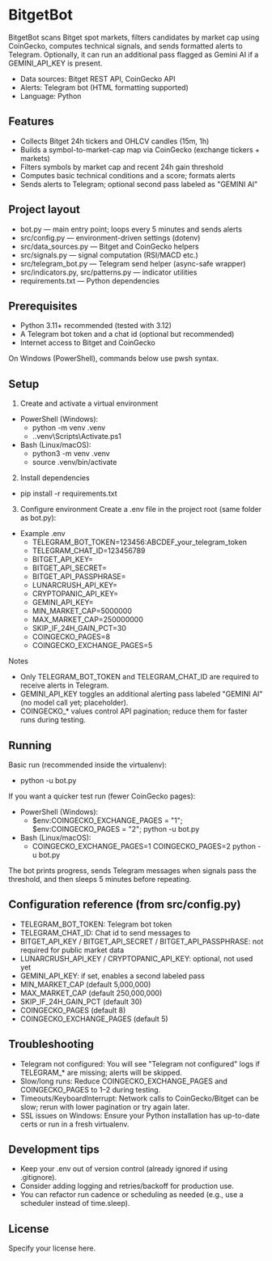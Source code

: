 # BitgetBot

BitgetBot scans Bitget spot markets, filters candidates by market cap using CoinGecko, computes technical signals, and sends formatted alerts to Telegram. Optionally, it can run an additional pass flagged as Gemini AI if a GEMINI_API_KEY is present.

- Data sources: Bitget REST API, CoinGecko API
- Alerts: Telegram bot (HTML formatting supported)
- Language: Python


## Features
- Collects Bitget 24h tickers and OHLCV candles (15m, 1h)
- Builds a symbol-to-market-cap map via CoinGecko (exchange tickers + markets)
- Filters symbols by market cap and recent 24h gain threshold
- Computes basic technical conditions and a score; formats alerts
- Sends alerts to Telegram; optional second pass labeled as "GEMINI AI"


## Project layout
- bot.py — main entry point; loops every 5 minutes and sends alerts
- src/config.py — environment-driven settings (dotenv)
- src/data_sources.py — Bitget and CoinGecko helpers
- src/signals.py — signal computation (RSI/MACD etc.)
- src/telegram_bot.py — Telegram send helper (async-safe wrapper)
- src/indicators.py, src/patterns.py — indicator utilities
- requirements.txt — Python dependencies


## Prerequisites
- Python 3.11+ recommended (tested with 3.12)
- A Telegram bot token and a chat id (optional but recommended)
- Internet access to Bitget and CoinGecko

On Windows (PowerShell), commands below use pwsh syntax.


## Setup
1) Create and activate a virtual environment
- PowerShell (Windows):
  - python -m venv .venv
  - .\.venv\Scripts\Activate.ps1
- Bash (Linux/macOS):
  - python3 -m venv .venv
  - source .venv/bin/activate

2) Install dependencies
- pip install -r requirements.txt

3) Configure environment
Create a .env file in the project root (same folder as bot.py):

- Example .env
  - TELEGRAM_BOT_TOKEN=123456:ABCDEF_your_telegram_token
  - TELEGRAM_CHAT_ID=123456789
  - BITGET_API_KEY=
  - BITGET_API_SECRET=
  - BITGET_API_PASSPHRASE=
  - LUNARCRUSH_API_KEY=
  - CRYPTOPANIC_API_KEY=
  - GEMINI_API_KEY=
  - MIN_MARKET_CAP=5000000
  - MAX_MARKET_CAP=250000000
  - SKIP_IF_24H_GAIN_PCT=30
  - COINGECKO_PAGES=8
  - COINGECKO_EXCHANGE_PAGES=5

Notes
- Only TELEGRAM_BOT_TOKEN and TELEGRAM_CHAT_ID are required to receive alerts in Telegram.
- GEMINI_API_KEY toggles an additional alerting pass labeled "GEMINI AI" (no model call yet; placeholder).
- COINGECKO_* values control API pagination; reduce them for faster runs during testing.


## Running
Basic run (recommended inside the virtualenv):
- python -u bot.py

If you want a quicker test run (fewer CoinGecko pages):
- PowerShell (Windows):
  - $env:COINGECKO_EXCHANGE_PAGES = "1"; $env:COINGECKO_PAGES = "2"; python -u bot.py
- Bash (Linux/macOS):
  - COINGECKO_EXCHANGE_PAGES=1 COINGECKO_PAGES=2 python -u bot.py

The bot prints progress, sends Telegram messages when signals pass the threshold, and then sleeps 5 minutes before repeating.


## Configuration reference (from src/config.py)
- TELEGRAM_BOT_TOKEN: Telegram bot token
- TELEGRAM_CHAT_ID: Chat id to send messages to
- BITGET_API_KEY / BITGET_API_SECRET / BITGET_API_PASSPHRASE: not required for public market data
- LUNARCRUSH_API_KEY / CRYPTOPANIC_API_KEY: optional, not used yet
- GEMINI_API_KEY: if set, enables a second labeled pass
- MIN_MARKET_CAP (default 5,000,000)
- MAX_MARKET_CAP (default 250,000,000)
- SKIP_IF_24H_GAIN_PCT (default 30)
- COINGECKO_PAGES (default 8)
- COINGECKO_EXCHANGE_PAGES (default 5)


## Troubleshooting
- Telegram not configured: You will see "Telegram not configured" logs if TELEGRAM_* are missing; alerts will be skipped.
- Slow/long runs: Reduce COINGECKO_EXCHANGE_PAGES and COINGECKO_PAGES to 1–2 during testing.
- Timeouts/KeyboardInterrupt: Network calls to CoinGecko/Bitget can be slow; rerun with lower pagination or try again later.
- SSL issues on Windows: Ensure your Python installation has up-to-date certs or run in a fresh virtualenv.


## Development tips
- Keep your .env out of version control (already ignored if using .gitignore).
- Consider adding logging and retries/backoff for production use.
- You can refactor run cadence or scheduling as needed (e.g., use a scheduler instead of time.sleep).


## License
Specify your license here.
